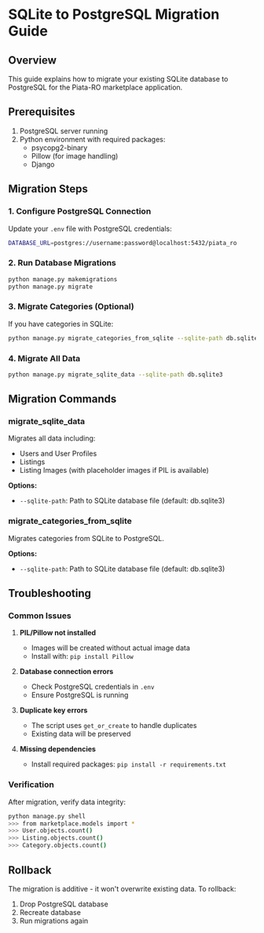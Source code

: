 # SQLite to PostgreSQL Migration Guide

## Overview
This guide explains how to migrate your existing SQLite database to PostgreSQL for the Piata-RO marketplace application.

## Prerequisites
1. PostgreSQL server running
2. Python environment with required packages:
   - psycopg2-binary
   - Pillow (for image handling)
   - Django

## Migration Steps

### 1. Configure PostgreSQL Connection
Update your `.env` file with PostgreSQL credentials:
```bash
DATABASE_URL=postgres://username:password@localhost:5432/piata_ro
```

### 2. Run Database Migrations
```bash
python manage.py makemigrations
python manage.py migrate
```

### 3. Migrate Categories (Optional)
If you have categories in SQLite:
```bash
python manage.py migrate_categories_from_sqlite --sqlite-path db.sqlite3
```

### 4. Migrate All Data
```bash
python manage.py migrate_sqlite_data --sqlite-path db.sqlite3
```

## Migration Commands

### migrate_sqlite_data
Migrates all data including:
- Users and User Profiles
- Listings
- Listing Images (with placeholder images if PIL is available)

**Options:**
- `--sqlite-path`: Path to SQLite database file (default: db.sqlite3)

### migrate_categories_from_sqlite
Migrates categories from SQLite to PostgreSQL.

**Options:**
- `--sqlite-path`: Path to SQLite database file (default: db.sqlite3)

## Troubleshooting

### Common Issues

1. **PIL/Pillow not installed**
   - Images will be created without actual image data
   - Install with: `pip install Pillow`

2. **Database connection errors**
   - Check PostgreSQL credentials in `.env`
   - Ensure PostgreSQL is running

3. **Duplicate key errors**
   - The script uses `get_or_create` to handle duplicates
   - Existing data will be preserved

4. **Missing dependencies**
   - Install required packages: `pip install -r requirements.txt`

### Verification
After migration, verify data integrity:
```bash
python manage.py shell
>>> from marketplace.models import *
>>> User.objects.count()
>>> Listing.objects.count()
>>> Category.objects.count()
```

## Rollback
The migration is additive - it won't overwrite existing data. To rollback:
1. Drop PostgreSQL database
2. Recreate database
3. Run migrations again
